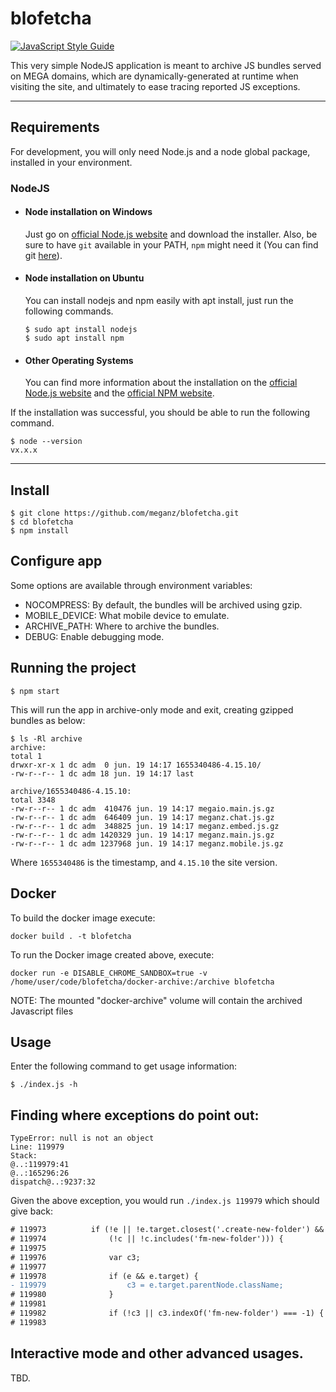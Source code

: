 # blofetcha

[![JavaScript Style Guide](https://img.shields.io/badge/code_style-standard-brightgreen.svg)](https://standardjs.com)

This very simple NodeJS application is meant to archive JS bundles served on MEGA domains, which are
dynamically-generated at runtime when visiting the site, and ultimately to ease tracing reported JS exceptions.

---

## Requirements

For development, you will only need Node.js and a node global package, installed in your environment.

### NodeJS

- #### Node installation on Windows

  Just go on [official Node.js website](https://nodejs.org/) and download the installer.
  Also, be sure to have `git` available in your PATH, `npm` might need it (You can find
  git [here](https://git-scm.com/)).

- #### Node installation on Ubuntu

  You can install nodejs and npm easily with apt install, just run the following commands.

      $ sudo apt install nodejs
      $ sudo apt install npm

- #### Other Operating Systems
  You can find more information about the installation on the [official Node.js website](https://nodejs.org/) and
  the [official NPM website](https://npmjs.org/).

If the installation was successful, you should be able to run the following command.

    $ node --version
    vx.x.x

---

## Install

    $ git clone https://github.com/meganz/blofetcha.git
    $ cd blofetcha
    $ npm install

## Configure app

Some options are available through environment variables:

- NOCOMPRESS: By default, the bundles will be archived using gzip.
- MOBILE_DEVICE: What mobile device to emulate.
- ARCHIVE_PATH: Where to archive the bundles.
- DEBUG: Enable debugging mode.

## Running the project

    $ npm start

This will run the app in archive-only mode and exit, creating gzipped bundles as below:

    $ ls -Rl archive
    archive:
    total 1
    drwxr-xr-x 1 dc adm  0 jun. 19 14:17 1655340486-4.15.10/
    -rw-r--r-- 1 dc adm 18 jun. 19 14:17 last

    archive/1655340486-4.15.10:
    total 3348
    -rw-r--r-- 1 dc adm  410476 jun. 19 14:17 megaio.main.js.gz
    -rw-r--r-- 1 dc adm  646409 jun. 19 14:17 meganz.chat.js.gz
    -rw-r--r-- 1 dc adm  348825 jun. 19 14:17 meganz.embed.js.gz
    -rw-r--r-- 1 dc adm 1420329 jun. 19 14:17 meganz.main.js.gz
    -rw-r--r-- 1 dc adm 1237968 jun. 19 14:17 meganz.mobile.js.gz

Where `1655340486` is the timestamp, and `4.15.10` the site version.

## Docker

To build the docker image execute:

    docker build . -t blofetcha

To run the Docker image created above, execute:

    docker run -e DISABLE_CHROME_SANDBOX=true -v /home/user/code/blofetcha/docker-archive:/archive blofetcha

NOTE: The mounted "docker-archive" volume will contain the archived Javascript files

## Usage

Enter the following command to get usage information:

    $ ./index.js -h

## Finding where exceptions do point out:

    TypeError: null is not an object
    Line: 119979
    Stack:
    @..:119979:41
    @..:165296:26
    dispatch@..:9237:32

Given the above exception, you would run `./index.js 119979` which should give back:

```diff
# 119973          if (!e || !e.target.closest('.create-new-folder') &&
# 119974              (!c || !c.includes('fm-new-folder'))) {
# 119975
# 119976              var c3;
# 119977
# 119978              if (e && e.target) {
- 119979                  c3 = e.target.parentNode.className;
# 119980              }
# 119981
# 119982              if (!c3 || c3.indexOf('fm-new-folder') === -1) {
# 119983
```

## Interactive mode and other advanced usages.

TBD.
